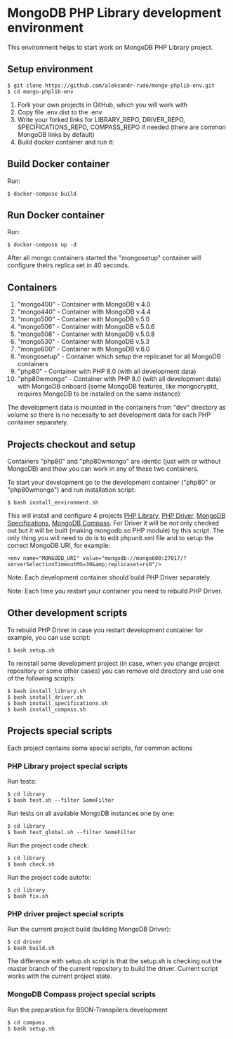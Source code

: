 # MongoDB PHP Library development environment

This environment helps to start work on MongoDB PHP Library project.

## Setup environment

    $ git clone https://github.com/aleksandr-rudo/mongo-phplib-env.git
    $ cd mongo-phplib-env


1. Fork your own projects in GitHub, which you will work with
2. Copy file .env.dist to the .env
3. Write your forked links for LIBRARY_REPO, DRIVER_REPO, SPECIFICATIONS_REPO, COMPASS_REPO if needed (there are common MongoDB links by default)
4. Build docker container and run it:

## Build Docker container

Run:

    $ docker-compose build

## Run Docker container

Run:

    $ docker-compose up -d

After all mongo containers started the "mongosetup" container will configure theirs replica set in 40 seconds.

## Containers

1. "mongo400" - Container with MongoDB v.4.0
2. "mongo440" - Container with MongoDB v.4.4
3. "mongo500" - Container with MongoDB v.5.0
4. "mongo506" - Container with MongoDB v.5.0.6
5. "mongo508" - Container with MongoDB v.5.0.8
6. "mongo530" - Container with MongoDB v.5.3
7. "mongo600" - Container with MongoDB v.6.0
8. "mongosetup" - Container which setup the replicaset for all MongoDB containers
9. "php80" - Container with PHP 8.0 (with all development data)
10. "php80wmongo" - Container with PHP 8.0 (with all development data) with MongoDB onboard (some MongoDB features, like mongocryptd, requires MongoDB to be installed on the same instance)

The development data is mounted in the containers from "dev" directory as volume so there is no necessity to set development data for each PHP container separately.

## Projects checkout and setup

Containers "php80" and "php80wmongo" are identic (just with or without MongoDB) and thow you can work in any of these two containers.

To start your development go to the development container ("php80" or "php80wmongo") and run installation script:

    $ bash install_environment.sh

This will install and configure 4 projects [PHP Library](https://github.com/mongodb/mongo-php-library.git), [PHP Driver](https://github.com/mongodb/mongo-php-driver.git), [MongoDB Specifications](https://github.com/mongodb/specifications.git), [MongoDB Compass](https://github.com/aleksandr-rudo/compass.git). For Driver it will be not only checked out but it will be built (making mongodb.so PHP module) by this script. The only thing you will need to do is to edit phpunit.xml file and to setup the correct MongoDB URI, for example:

````
<env name="MONGODB_URI" value="mongodb://mongo600:27017/?serverSelectionTimeoutMS=30&amp;replicaset=rs0"/>
````

Note: Each development container should build PHP Driver separately.

Note: Each time you restart your container you need to rebuild PHP Driver.

## Other development scripts

To rebuild PHP Driver in case you restart development container for example, you can use script:

    $ bash setup.sh

To reinstall some development project (in case, when you change project repository or some other cases) you can remove old directory and use one of the following scripts:

    $ bash install_library.sh
    $ bash install_driver.sh
    $ bash install_specifications.sh
    $ bash install_compass.sh

## Projects special scripts

Each project contains some special scripts, for common actions

### PHP Library project special scripts

Run tests:

    $ cd library
    $ bash test.sh --filter SomeFilter

Run tests on all available MongoDB instances one by one:

    $ cd library
    $ bash test_global.sh --filter SomeFilter

Run the project code check:

    $ cd library
    $ bash check.sh

Run the project code autofix:

    $ cd library
    $ bash fix.sh

### PHP driver project special scripts

Run the current project build (building MongoDB Driver):

    $ cd driver
    $ bash build.sh

The difference with setup.sh script is that the setup.sh is checking out the master branch of the current repository to build the driver. Current script works with the current project state.

### MongoDB Compass project special scripts

Run the preparation for BSON-Transpilers development

    $ cd compass
    $ bash setup.sh
